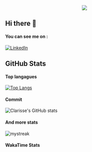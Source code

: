 <div align = "center">
    <img src=./bannière.png/>
</div>


## Hi there 👋

#### You can see me on :
[![LinkedIn](https://img.shields.io/badge/LinkedIn-blue?style=flat&logo=linkedin&logoColor=white)](https://[![LinkedIn](https://img.shields.io/badge/LinkedIn-bleu?style=flat&logo=linkedin&logoColor=white)](https://www.linkedin.com/in/ton-profile/))

## GitHub Stats

#### Top langagues

[![Top Langs](https://github-readme-stats.vercel.app/api/top-langs/?username=clarisse-lebaut&layout=compact&theme=catppuccin-latte)](https://github.com/clarisse-lebaut)

#### Commit 

![Clarisse's GitHub stats](https://github-readme-stats.vercel.app/api?username=clarisse-lebaut&hide=stars,prs,issues,contribs&show_icons=true&count_private=true&hide_rank=true&theme=catppuccin-latte)

#### And more stats

<img src="https://github-readme-streak-stats.herokuapp.com/?user=clarisse-lebaut&theme=catppuccin-latte" alt="mystreak"/>

#### WakaTime Stats
<!--START_SECTION:waka-->

<!--END_SECTION:waka-->





